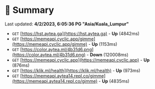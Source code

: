 # 📖 Summary
Last updated: **4/2/2023, 6:05:36 PG "Asia/Kuala_Lumpur"**

- `GET` [https://hst.aytea.ga](https://hst.aytea.ga) - **Up** (4842ms)
- `GET` [https://memeapi.cyclic.app/gimme](https://memeapi.cyclic.app/gimme) - **Up** (1153ms)
- `GET` [https://color.aytea.ml/4b31d6.png](https://color.aytea.ml/4b31d6.png) - **Down** (120008ms)
- `GET` [https://memeapi.cyclic.app](https://memeapi.cyclic.app) - **Up** (876ms)
- `GET` [https://klik.ml/health](https://klik.ml/health) - **Up** (973ms)
- `GET` [https://memeapi.aytea14.repl.co/gimme](https://memeapi.aytea14.repl.co/gimme) - **Up** (4835ms)
